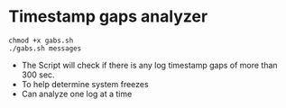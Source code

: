 # Timestamp gaps analyzer

```
chmod +x gabs.sh
./gabs.sh messages
```
 - The Script will check if there is any log timestamp gaps of more than 300 sec.
 - To help determine system freezes
 - Can analyze one log at a time
